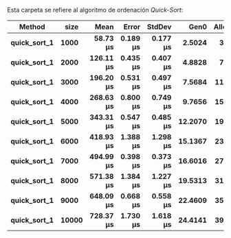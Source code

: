 Esta carpeta se refiere al algoritmo de ordenación *Quick-Sort*:

| Method           | size      | Mean          | Error        | StdDev       | Gen0        | Allocated    |
| ---------------- | --------- | -------------:| ------------:| ------------:| -----------:| ------------:|
| **quick_sort_1** | **1000**  | **58.73 μs**  | **0.189 μs** | **0.177 μs** | **2.5024**  | **3.93 KB**  |
| **quick_sort_1** | **2000**  | **126.11 μs** | **0.435 μs** | **0.407 μs** | **4.8828**  | **7.84 KB**  |
| **quick_sort_1** | **3000**  | **196.20 μs** | **0.531 μs** | **0.497 μs** | **7.5684**  | **11.74 KB** |
| **quick_sort_1** | **4000**  | **268.63 μs** | **0.800 μs** | **0.749 μs** | **9.7656**  | **15.65 KB** |
| **quick_sort_1** | **5000**  | **343.31 μs** | **0.547 μs** | **0.485 μs** | **12.2070** | **19.55 KB** |
| **quick_sort_1** | **6000**  | **418.93 μs** | **1.388 μs** | **1.298 μs** | **15.1367** | **23.46 KB** |
| **quick_sort_1** | **7000**  | **494.99 μs** | **0.398 μs** | **0.373 μs** | **16.6016** | **27.37 KB** |
| **quick_sort_1** | **8000**  | **571.38 μs** | **1.384 μs** | **1.227 μs** | **19.5313** | **31.27 KB** |
| **quick_sort_1** | **9000**  | **648.09 μs** | **0.668 μs** | **0.558 μs** | **22.4609** | **35.18 KB** |
| **quick_sort_1** | **10000** | **728.37 μs** | **1.730 μs** | **1.618 μs** | **24.4141** | **39.09 KB** |
